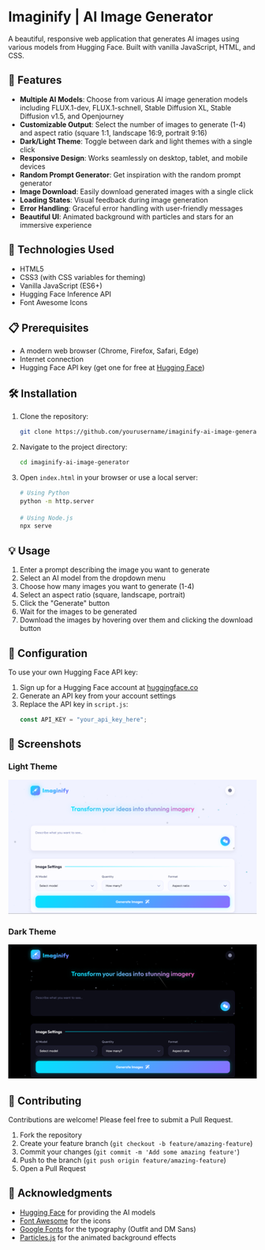 # Imaginify | AI Image Generator

A beautiful, responsive web application that generates AI images using various models from Hugging Face. Built with vanilla JavaScript, HTML, and CSS.

## 🌟 Features

- **Multiple AI Models**: Choose from various AI image generation models including FLUX.1-dev, FLUX.1-schnell, Stable Diffusion XL, Stable Diffusion v1.5, and Openjourney
- **Customizable Output**: Select the number of images to generate (1-4) and aspect ratio (square 1:1, landscape 16:9, portrait 9:16)
- **Dark/Light Theme**: Toggle between dark and light themes with a single click
- **Responsive Design**: Works seamlessly on desktop, tablet, and mobile devices
- **Random Prompt Generator**: Get inspiration with the random prompt generator
- **Image Download**: Easily download generated images with a single click
- **Loading States**: Visual feedback during image generation
- **Error Handling**: Graceful error handling with user-friendly messages
- **Beautiful UI**: Animated background with particles and stars for an immersive experience

## 🚀 Technologies Used

- HTML5
- CSS3 (with CSS variables for theming)
- Vanilla JavaScript (ES6+)
- Hugging Face Inference API
- Font Awesome Icons

## 📋 Prerequisites

- A modern web browser (Chrome, Firefox, Safari, Edge)
- Internet connection
- Hugging Face API key (get one for free at [Hugging Face](https://huggingface.co/settings/tokens))

## 🛠️ Installation

1. Clone the repository:
   ```bash
   git clone https://github.com/yourusername/imaginify-ai-image-generator.git
   ```

2. Navigate to the project directory:
   ```bash
   cd imaginify-ai-image-generator
   ```

3. Open `index.html` in your browser or use a local server:
   ```bash
   # Using Python
   python -m http.server
   
   # Using Node.js
   npx serve
   ```

## 💡 Usage

1. Enter a prompt describing the image you want to generate
2. Select an AI model from the dropdown menu
3. Choose how many images you want to generate (1-4)
4. Select an aspect ratio (square, landscape, portrait)
5. Click the "Generate" button
6. Wait for the images to be generated
7. Download the images by hovering over them and clicking the download button

## 🔧 Configuration

To use your own Hugging Face API key:

1. Sign up for a Hugging Face account at [huggingface.co](https://huggingface.co)
2. Generate an API key from your account settings
3. Replace the API key in `script.js`:
   ```javascript
   const API_KEY = "your_api_key_here";
   ```

## 📸 Screenshots

### Light Theme
![Light Theme](light.png)

### Dark Theme
![Dark Theme](dark.png)

## 🤝 Contributing

Contributions are welcome! Please feel free to submit a Pull Request.

1. Fork the repository
2. Create your feature branch (`git checkout -b feature/amazing-feature`)
3. Commit your changes (`git commit -m 'Add some amazing feature'`)
4. Push to the branch (`git push origin feature/amazing-feature`)
5. Open a Pull Request

## 🙏 Acknowledgments

- [Hugging Face](https://huggingface.co) for providing the AI models
- [Font Awesome](https://fontawesome.com) for the icons
- [Google Fonts](https://fonts.google.com) for the typography (Outfit and DM Sans)
- [Particles.js](https://github.com/VincentGarreau/particles.js/) for the animated background effects

